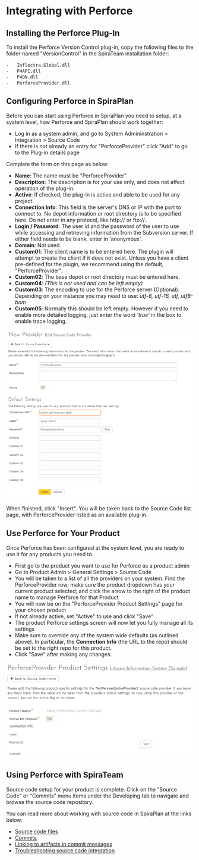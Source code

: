 # Integrating with Perforce

## Installing the Perforce Plug-In  
To install the Perforce Version Control plug-in, copy the following files to the folder named "VersionControl" in the SpiraTeam installation folder:
    
    -   Inflectra.Global.dll
    -   P4API.dll
    -   P4DN.dll
    -   PerforceProvider.dll

## Configuring Perforce in SpiraPlan
Before you can start using Perforce in SpiraPlan you need to setup, at a system level, how Perforce and SpiraPlan should work together: 

- Log in as a system admin, and go to System Admininstration > Integration > Source Code
- If there is not already an entry for "PerforceProvider" click "Add" to go to the Plug-in details page

Complete the form on this page as below:

-   **Name**: The name must be "PerforceProvider".
-   **Description**: The description is for your use only, and does not affect operation of the plug-in.
-   **Active**: If checked, the plug-in is active and able to be used for any project.
-   **Connection Info**: This field is the server's DNS or IP with the port to connect to. No depot information or root directory is to be specified here. Do not enter in any protocol, like http:// or ftp://.
-   **Login / Password**: The user id and the password of the user to use while accessing and retrieving information from the Subversion server. If either field needs to be blank, enter in 'anonymous'.
-   **Domain**: Not used.
-   **Custom01**: The client name is to be entered here. The plugin will attempt to create the client if it does not exist. Unless you have a client pre-defined for the plugin, we recommend using the default, "PerforceProvider".
-   **Custom02**: The base depot or root directory must be entered here.
-   **Custom04**: *(This is not used and can be left empty)*
-   **Custom03**: The encoding to use for the Perforce server (Optional). Depending on your instance you may need to use: *utf-8, utf-16, utf, utf8-bom*
-   **Custom05**: Normally this should be left empty. However if you need to enable more detailed logging, just enter the word *'true'* in the box to enable trace logging.

![](img/Integrating_with_Perforce_53.png)

When finished, click "Insert". You will be taken back to the Source Code list page, with PerforceProvider listed as an available plug-in.

## Use Perforce for Your Product
Once Perforce has been configured at the system level, you are ready to use it for any products you need to. 

- First go to the product you want to use for Perforce as a product admin
- Go to Product Admin > General Settings > Source Code
- You will be taken to a list of all the providers on your system. Find the PerforceProvider row; make sure the product dropdown has your current product selected; and click the arrow to the right of the product name to manage Perforce for that Product
- You will now be on the "PerforceProvider Product Settings" page for your chosen product
- If not already active, set "Active" to use and click "Save"
- The product Perforce settings screen will now let you fully manage all its settings
- Make sure to override any of the system wide defaults (as outlined above). In particular, the **Connection Info** (the URL to the repo) should be set to the right repo for this product.
- Click "Save" after making any changes.

![](img/Integrating_with_Perforce_54.png)


## Using Perforce with SpiraTeam
Source code setup for your product is complete. Click on the "Source Code" or "Commits" menu items under the Developing tab to navigate and browse the source code repository.

You can read more about working with source code in SpiraPlan at the links below:

- [Source code files](../Spira-User-Manual/Source-Code.md/#source-code-file-list)
- [Commits](../Spira-User-Manual/Commits.md/#commit-list)
- [Linking to artifacts in commit messages](../Spira-User-Manual/Commits.md/#linking-to-artifacts-in-commit-messages)
- [Troubleshooting source code integration](../Spira-User-Manual/Source-Code.md/#troubleshooting-source-code-integration)